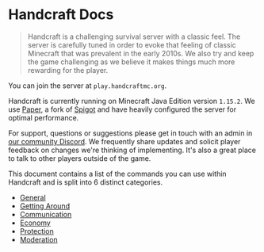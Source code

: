 # Handcraft Docs

>Handcraft is a challenging survival server with a classic feel. The server is carefully tuned in order to evoke that feeling of classic Minecraft that was prevalent in the early 2010s. We also try and keep the game challenging as we believe it makes things much more rewarding for the player.

You can join the server at `play.handcraftmc.org`.

Handcraft is currently running on Minecraft Java Edition version `1.15.2`. We use [Paper](https://papermc.io/), a fork of [Spigot](https://www.spigotmc.org/) and have heavily configured the server for optimal performance.

For support, questions or suggestions please get in touch with an admin in [our community Discord](https://discord.gg/QVNEExU). We frequently share updates and solicit player feedback on changes we're thinking of implementing. It's also a great place to talk to other players outside of the game.

This document contains a list of the commands you can use within Handcraft and is split into 6 distinct categories.

* [General](General.md)
* [Getting Around](GettingAround.md)
* [Communication](Communication.md)
* [Economy](Economy.md)
* [Protection](Protection.md)
* [Moderation](Moderation.md)



